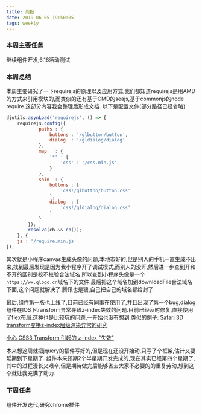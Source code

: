 ```yaml
---
title: 周报
date: 2019-06-05 19:50:05
tags: weekly
---
```


### 本周主要任务

继续组件开发,6.16活动测试

### 本周总结

本周主要研究了一下requirejs的原理以及应用方式,我们都知道requirejs是用AMD的方式来引用模块的,而类似的还有基于CMD的seajs,基于commonjs的node require.这部分内容我会整理后形成文档.
以下是配置文件(部分路径已经省略)
```javascript
djutils.asynLoad('requirejs', () => {
    requirejs.config({
            paths : {
                buttons : '/glbutton/button',
                dialog  : '/gldialog/dialog'
            },
            map   : {
                '*' : {
                    'css' : '/css.min.js'
                }
            },
            shim  : {
                buttons : [
                    'css!/glbutton/button.css'
                ],
                dialog  : [
                    'css!/gldialog/dialog.css'
                ]
            }
        });
        resolve(cb && cb());
    }, {
    js : '/require.min.js'
});
```
其次就是小程序canvas生成头像的问题,本地市好的,但是别人的手机一直生成不出来,找到最后发现是因为我小程序开了调试模式,而别人的没开,然后进一步查到开和不开的区别是校不校验合法域名.所以查到小程序头像是一个`https://wx.qlogo.cn`域名下的文件.最后把这个域名加到downloadFile合法域名下面,这个问题就解决了.腾讯也是狠,自己把自己的域名都给封了.

最后,组件第一版也上线了,目前已经有同事在使用了,并且出现了第一个bug,dialog组件在IOS下transform异常导致z-index失效的问题.目前已经及时修复,直接使用了flex布局.这种也是比较坑的问题,一开始也没有想到.类似的例子:
[Safari 3D transform变换z-index层级渲染异常的研究](https://www.zhangxinxu.com/wordpress/2016/08/safari-3d-transform-z-index/)

[小心 CSS3 Transform 引起的 z-index "失效"](https://blog.csdn.net/qq_19674905/article/details/79107864)

本来想这周就把jquery的插件写好的,但是现在还没开始动,只写了个框架,估计又要延期到下星期了.
组件本来预期2个半星期开发完成的,现在其实已经第四个星期了,其中的过程漫长又艰辛,但是期待做完后能够省去大家不必要的的重复劳动,想到这个就让我充满了动力.

### 下周任务

组件开发迭代,研究chrome插件